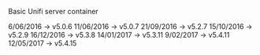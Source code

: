 Basic Unifi server container

6/06/2016 -> v5.0.6
11/06/2016 -> v5.0.7
21/09/2016 -> v5.2.7
15/10/2016 -> v5.2.9
16/12/2016 -> v5.3.8
14/01/2017 -> v5.3.11
9/02/2017 -> v5.4.11
12/05/2017 -> v5.4.15
